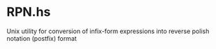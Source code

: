 RPN.hs
======

Unix utility for conversion of infix-form expressions into reverse polish notation (postfix) format